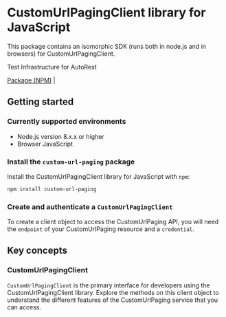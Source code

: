 # CustomUrlPagingClient library for JavaScript

This package contains an isomorphic SDK (runs both in node.js and in browsers) for CustomUrlPagingClient.

Test Infrastructure for AutoRest

[Package (NPM)](https://www.npmjs.com/package/custom-url-paging) |

## Getting started

### Currently supported environments

- Node.js version 8.x.x or higher
- Browser JavaScript


### Install the `custom-url-paging` package

Install the CustomUrlPagingClient library for JavaScript with `npm`:

```bash
npm install custom-url-paging
```

### Create and authenticate a `CustomUrlPagingClient`

To create a client object to access the CustomUrlPaging API, you will need the `endpoint` of your CustomUrlPaging resource and a `credential`.
## Key concepts

### CustomUrlPagingClient

`CustomUrlPagingClient` is the primary interface for developers using the CustomUrlPagingClient library. Explore the methods on this client object to understand the different features of the CustomUrlPaging service that you can access.

